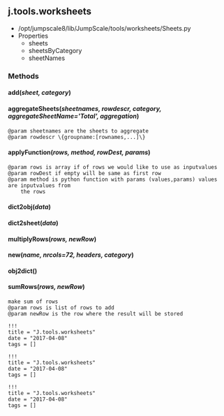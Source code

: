 <!-- toc -->
## j.tools.worksheets

- /opt/jumpscale8/lib/JumpScale/tools/worksheets/Sheets.py
- Properties
    - sheets
    - sheetsByCategory
    - sheetNames

### Methods

#### add(*sheet, category*) 

#### aggregateSheets(*sheetnames, rowdescr, category, aggregateSheetName='Total', aggregation*) 

```
@param sheetnames are the sheets to aggregate
@param rowdescr \{groupname:[rownames,...]\}

```

#### applyFunction(*rows, method, rowDest, params*) 

```
@param rows is array if of rows we would like to use as inputvalues
@param rowDest if empty will be same as first row
@param method is python function with params (values,params) values are inputvalues from
    the rows

```

#### dict2obj(*data*) 

#### dict2sheet(*data*) 

#### multiplyRows(*rows, newRow*) 

#### new(*name, nrcols=72, headers, category*) 

#### obj2dict() 

#### sumRows(*rows, newRow*) 

```
make sum of rows
@param rows is list of rows to add
@param newRow is the row where the result will be stored

```


```
!!!
title = "J.tools.worksheets"
date = "2017-04-08"
tags = []
```

```
!!!
title = "J.tools.worksheets"
date = "2017-04-08"
tags = []
```

```
!!!
title = "J.tools.worksheets"
date = "2017-04-08"
tags = []
```
